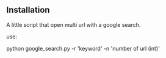 ## Installation

A little script that open multi url with a google search.

use:

python google_search.py -r 'keyword' -n 'number of url (int)'
